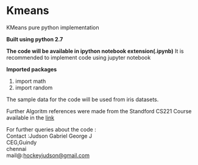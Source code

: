 # Kmeans
KMeans pure python implementation

<b>Built using python 2.7</b>

<b>The code will be available in ipython notebook extension(.ipynb)</b>
It is recommended to implement code using jupyter notebook

<b>Imported packages</b>
<ol><li>import math</li>
  <li>import random</li>
  </ol>
 The sample data for the code will  be used from iris datasets.
 
 Further Algoritm references were made from the Standford CS221 Course available in the <a href="http://stanford.edu/~cpiech/cs221/handouts/kmeans.html">link</a>
 
 For further queries about the code :<br>
 Contact :Judson Gabriel George J<br>
          CEG,Guindy<br>
          chennai<br>
          mail@:hockeyjudson@gmail.com
